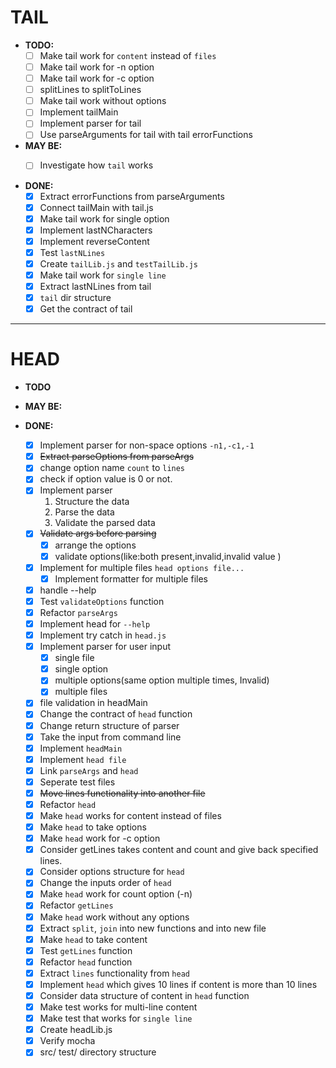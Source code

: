 # TAIL

- **TODO:**
  - [ ] Make tail work for `content` instead of `files`
  - [ ] Make tail work for -n option
  - [ ] Make tail work for -c option
  - [ ] splitLines to splitToLines
  - [ ] Make tail work without options
  - [ ] Implement tailMain
  - [ ] Implement parser for tail
  - [ ] Use parseArguments for tail with tail errorFunctions

- **MAY BE:**
  - [ ] Investigate how `tail` works


- **DONE:**
  - [x] Extract errorFunctions from parseArguments
  - [x] Connect tailMain with tail.js
  - [x] Make tail work for single option
  - [x] Implement lastNCharacters
  - [x] Implement reverseContent
  - [x] Test `lastNLines`
  - [x] Create `tailLib.js` and `testTailLib.js`
  - [x] Make tail work for `single line`
  - [x] Extract lastNLines from tail
  - [x] `tail` dir structure
  - [x] Get the contract of tail

----

# HEAD

- **TODO**

- **MAY BE:**

- **DONE:**
  - [x] Implement parser for non-space options `-n1,-c1,-1`
  - [x] ~~Extract parseOptions from parseArgs~~
  - [x] change option name `count` to `lines`
  - [x] check if option value is 0 or not.
  - [x] Implement parser
    1. Structure the data
    2. Parse the data
    3. Validate the parsed data
  - [x] ~~Validate args before parsing~~
    - [x] arrange the options
    - [x] validate options(like:both present,invalid,invalid value )
  - [x] Implement for multiple files `head options file...`
    - [x] Implement formatter for multiple files
  - [x] handle --help
  - [x] Test `validateOptions` function
  - [x] Refactor `parseArgs`
  - [x] Implement head for `--help`
  - [x] Implement try catch in `head.js`
  - [x] Implement parser for user input
    - [x] single file
    - [x] single option
    - [x] multiple options(same option multiple times, Invalid)
    - [x] multiple files
  - [x] file validation in headMain
  - [x] Change the contract of `head` function
  - [x] Change return structure of parser
  - [x] Take the input from command line
  - [x] Implement `headMain`
  - [x] Implement `head file`
  - [x] Link `parseArgs` and `head`
  - [x] Seperate test files
  - [x] ~~Move lines functionality into another file~~
  - [x] Refactor `head`
  - [x] Make `head` works for content instead of files
  - [x] Make `head` to take options
  - [x] Make `head` work for -c option
  - [x] Consider getLines takes content and count and give back specified lines.
  - [x] Consider options structure for `head`
  - [x] Change the inputs order of `head`
  - [x] Make `head` work for count option (-n)
  - [x] Refactor `getLines`
  - [x] Make `head` work without any options
  - [x] Extract `split`, `join` into new functions and into new file
  - [x] Make `head` to take content
  - [x] Test `getLines` function
  - [x] Refactor `head` function
  - [x] Extract `lines` functionality from `head`
  - [x] Implement `head` which gives 10 lines if content is more than 10 lines
  - [x] Consider data structure of content in `head` function
  - [x] Make test works for multi-line content
  - [x] Make test that works for `single line`
  - [x] Create headLib.js
  - [x] Verify mocha
  - [x] src/ test/ directory structure
